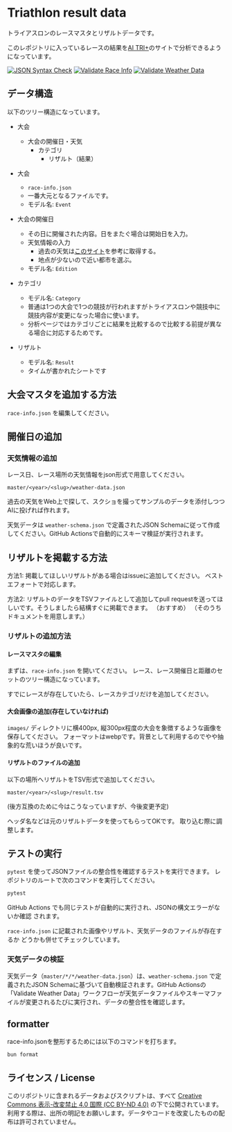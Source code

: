 # Triathlon result data

トライアスロンのレースマスタとリザルトデータです。

このレポジトリに入っているレースの結果を[AI TRI+](https://ai-triathlon-result.teraren.com/)のサイトで分析できるようになっています。

[![JSON Syntax Check](https://github.com/matsubo/triathlon-result-data/actions/workflows/json-check.yml/badge.svg)](https://github.com/matsubo/triathlon-result-data/actions/workflows/json-check.yml)
[![Validate Race Info](https://github.com/matsubo/triathlon-result-data/actions/workflows/validate-race-info.yml/badge.svg)](https://github.com/matsubo/triathlon-result-data/actions/workflows/validate-race-info.yml)
[![Validate Weather Data](https://github.com/matsubo/triathlon-result-data/actions/workflows/validate-weather-data.yml/badge.svg)](https://github.com/matsubo/triathlon-result-data/actions/workflows/validate-weather-data.yml)


## データ構造

以下のツリー構造になっています。

- 大会
  - 大会の開催日・天気
    - カテゴリ
      - リザルト（結果）

- 大会
  - `race-info.json`
  - 一番大元となるファイルです。
  - モデル名: `Event`
- 大会の開催日
  - その日に開催された内容。日をまたぐ場合は開始日を入力。
  - 天気情報の入力
    - 過去の天気は[このサイト](https://tenki.jp/past/2025/04/weather/)を参考に取得する。
    - 地点が少ないので近い都市を選ぶ。
  - モデル名: `Edition`
- カテゴリ
  - モデル名: `Category`
  - 普通は1つの大会で1つの競技が行われますがトライアスロンや競技中に競技内容が変更になった場合に使います。
  - 分析ページではカテゴリごとに結果を比較するので比較する前提が異なる場合に対応するためです。
- リザルト
  - モデル名: `Result`
  - タイムが書かれたシートです


## 大会マスタを追加する方法

`race-info.json` を編集してください。

## 開催日の追加


### 天気情報の追加

レース日、レース場所の天気情報をjson形式で用意してください。

`master/<year>/<slug>/weather-data.json` 

過去の天気をWeb上で探して、スクショを撮ってサンプルのデータを添付しつつAIに投げれば作れます。

天気データは `weather-schema.json` で定義されたJSON Schemaに従って作成してください。GitHub Actionsで自動的にスキーマ検証が実行されます。


## リザルトを掲載する方法

方法1: 掲載してほしいリザルトがある場合はissueに追加してください。
ベストエフォートで対応します。

方法2: リザルトのデータをTSVファイルとして追加してpull requestを送ってほしいです。そうしましたら結構すぐに掲載できます。
（おすすめ）
（そのうちドキュメントを用意します。）

### リザルトの追加方法

#### レースマスタの編集
まずは、`race-info.json` を開いてください。
レース、レース開催日と距離のセットのツリー構造になっています。

すでにレースが存在していたら、レースカテゴリだけを追加してください。

####  大会画像の追加(存在していなければ)

`images/` ディレクトリに横400px, 縦300px程度の大会を象徴するような画像を保存してください。
フォーマットはwebpです。背景として利用するのでやや抽象的な荒いほうが良いです。

#### リザルトのファイルの追加

以下の場所へリザルトをTSV形式で追加してください。

`master/<year>/<slug>/result.tsv` 

(後方互換のために今はこうなっていますが、今後変更予定)

ヘッダ名などは元のリザルトデータを使ってもらってOKです。
取り込む際に調整します。

## テストの実行

`pytest` を使ってJSONファイルの整合性を確認するテストを実行できます。
レポジトリのルートで次のコマンドを実行してください。

```bash
pytest
```

GitHub Actions でも同じテストが自動的に実行され、JSONの構文エラーがないか確認
されます。

`race-info.json` に記載された画像やリザルト、天気データのファイルが存在するか
どうかも併せてチェックしています。

### 天気データの検証

天気データ（`master/*/*/weather-data.json`）は、`weather-schema.json` で定義されたJSON Schemaに基づいて自動検証されます。GitHub Actionsの「Validate Weather Data」ワークフローが天気データファイルやスキーマファイルが変更されるたびに実行され、データの整合性を確認します。



## formatter

race-info.jsonを整形するためには以下のコマンドを打ちます。

```
bun format
```

## ライセンス / License

このリポジトリに含まれるデータおよびスクリプトは、すべて [Creative Commons 表示-改変禁止 4.0 国際 (CC BY-ND 4.0)](https://creativecommons.org/licenses/by-nd/4.0/deed.ja) の下で公開されています。
利用する際は、出所の明記をお願いします。データやコードを改変したものの配布は許可されていません。
